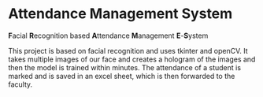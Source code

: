 # Attendance Management System
<Strong>F</Strong>acial <Strong>R</Strong>ecognition based <Strong>A</Strong>ttendance <Strong>M</Strong>anagement <Strong>E</Strong>-<Strong>S</Strong>ystem

This project is based on facial recognition and uses tkinter and openCV. It takes multiple images of our face and creates a hologram of the images and then the model is trained within minutes. The attendance of a student is marked and is saved in an excel sheet, which is then forwarded to the faculty.
